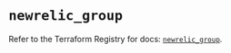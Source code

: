 # `newrelic_group`

Refer to the Terraform Registry for docs: [`newrelic_group`](https://registry.terraform.io/providers/newrelic/newrelic/3.62.0/docs/resources/group).
